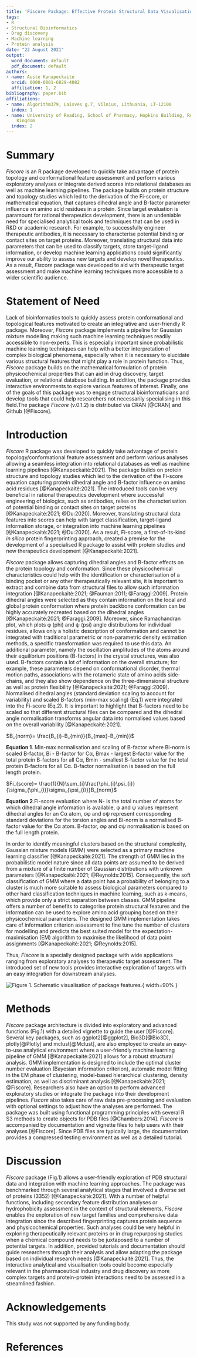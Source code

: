 ```yaml
---
title: 'Fiscore Package: Effective Protein Structural Data Visualisation and Exploration'
tags:
- R
- Structural Bioinformatics
- Drug discovery
- Machine learning
- Protein analysis
date: "22 August 2021"
output:
  word_document: default
  pdf_document: default
authors:
- name: Austė Kanapeckaitė
  orcid: 0000-0001-6829-4082
  affiliation: 1, 2
bibliography: paper.bib
affiliations:
- name: Algorithm379, Laisves g.7, Vilnius, Lithuania, LT-12100
  index: 1
- name: University of Reading, School of Pharmacy, Hopkins Building, Reading RG6 6UB,United
    Kingdom
  index: 2
---
```


# Summary


*Fiscore* is an R package developed to quickly take advantage of protein topology and conformational feature assessment and perform various exploratory analyses or integrate derived scores into relational databases as well as machine learning pipelines. The package builds on protein structure and topology studies which led to the derivation of the Fi-score, or mathematical equation, that captures dihedral angle and B-factor parameter influence on amino acid residues in a protein. Since target evaluation is paramount for rational therapeutics development, there is an undeniable need for specialised analytical tools and techniques that can be used in R&D or academic research. For example, to successfully engineer therapeutic antibodies, it is necessary to characterise potential binding or contact sites on target proteins. Moreover, translating structural data into parameters that can be used to classify targets, store target-ligand information, or develop machine learning applications could significantly improve our ability to assess new targets and develop novel therapeutics. As a result, *Fiscore* package  was developed to aid with therapeutic target assessment and make machine learning techniques more accessible to a wider scientific audience.


# Statement of Need


Lack of bioinformatics tools to quickly assess protein conformational and topological features motivated to create an integrative and user-friendly R package. Moreover, *Fiscore* package implements a pipeline for Gaussian mixture modelling making such machine learning techniques readily accessible to non-experts. This is especially important since probabilistic machine learning techniques can help with a better interpretation of complex biological phenomena, especially when it is necessary to elucidate various structural features that might play a role in protein function. Thus, *Fiscore* package builds on the mathematical formulation of protein physicochemical properties that can aid in drug discovery, target evaluation, or relational database building. In addition, the package provides interactive environments to explore various features of interest. Finally, one of the goals of this package was to engage structural bioinformaticians and develop tools that could help researchers not necessarily specialising in this field.The package *Fiscore* (v.0.1.2) is distributed via CRAN [@CRAN] and Github [@Fiscore].


# Introduction


*Fiscore* R package was developed to quickly take advantage of protein topology/conformational feature assessment and perform various analyses allowing a seamless integration into relational databases as well as machine learning pipelines [@Kanapeckaitė:2021]. The package builds on protein structure and topology studies which led to the derivation of the Fi-score equation capturing protein dihedral angle and B-factor influence on amino acid residues [@Kanapeckaitė:2021]. The introduced tools can be very beneficial in rational therapeutics development where successful engineering of biologics, such as antibodies, relies on the characterisation of potential binding or contact sites on target proteins [@Kanapeckaitė:2021; @Du:2020]. Moreover, translating structural data features into scores can help with target classification, target-ligand information storage, or integration into machine learning pipelines [@Kanapeckaitė:2021; @Du:2020]. As a result, Fi-score, a first-of-its-kind *in silico* protein fingerprinting approach, created a premise for the development of a specialised R package to assist with protein studies and new therapeutics development [@Kanapeckaitė:2021]. 

*Fiscore* package allows capturing dihedral angles and B-factor effects on the protein topology and conformation. Since these physicochemical characteristics could help with the identification or characterisation of a binding pocket or any other therapeutically relevant site, it is important to extract and combine data from structural files to allow such information integration [@Kanapeckaitė:2021; @Fauman:2011; @Faraggi:2009]. Protein dihedral angles were selected as they contain information on the local and global protein conformation where protein backbone conformation can be highly accurately recreated based on the dihedral angles [@Kanapeckaitė:2021; @Faraggi:2009]. Moreover, since Ramachandran plot, which plots φ (phi) and ψ (psi) angle distributions for individual residues, allows only a holistic description of conformation and cannot be integrated with traditional parametric or non-parametric density estimation methods, a specific transformation was required to use this data. An additional parameter, namely the oscillation amplitudes of the atoms around their equilibrium positions (B-factors) in the crystal structures, was also used.  B-factors contain a lot of information on the overall structure; for example, these parameters depend on conformational disorder,  thermal motion paths, associations with the rotameric state of amino acids side-chains, and they also show dependence on the three-dimensional structure as well as protein flexibility [@Kanapeckaitė:2021; @Faraggi:2009]. Normalised dihedral angles (standard deviation scaling to account for variability) and scaled B-factors (min-max scaling) (Eq.1) were integrated into the Fi-score (Eq.2). It is important to highlight that B-factors need to be scaled so that different structural files can be compared and the dihedral angle normalisation transforms angular data into normalised values based on the overall variability [@Kanapeckaitė:2021].


$B_{norm}= \frac{B_{i}-B_{min}}{B_{max}-B_{min}}$

**Equation 1**. Min-max normalisation and scaling of B-factor where Bi-norm is scaled B-factor, Bi - B-factor for Cα, Bmax - largest B-factor value for the total protein B-factors for all Cα, Bmin - smallest B-factor value for the total protein B-factors for all Cα. B-factor normalisation is based on the full length protein. 


$Fi_{score}= \frac{1}{N}\sum_{i}\frac{\phi_{i}\psi_{i}}{\sigma_{\phi_{i}}\sigma_{\psi_{i}}}B_{norm}$


**Equation 2**.Fi-score evaluation where N- is the total number of atoms for which dihedral angle information is available, φ and ψ values represent dihedral angles for an Cα atom, σφ and σψ represent corresponding standard deviations for the torsion angles and Bi-norm is a normalised B- factor value for the Cα atom. B-factor, σφ and σψ normalisation is based on the full length protein.


In order to identify meaningful clusters based on the structural complexity, Gaussian mixture models (GMM) were selected as a primary machine learning classifier [@Kanapeckaitė:2021]. The strength of GMM lies in the probabilistic model nature since all data points are assumed to be derived from a mixture of a finite number of Gaussian distributions with unknown parameters [@Kanapeckaitė:2021; @Reynolds:2015]. Consequently, the soft classification of GMM where a data point has a probability of belonging to a cluster is much more suitable to assess biological parameters compared to other hard classification techniques in machine learning, such as k-means, which provide only a strict separation between classes. GMM pipeline offers a number of benefits to categorise protein structural features and the information can be used to explore amino acid grouping based on their physicochemical parameters. The designed GMM implementation takes care of information criterion assessment to fine tune the number of clusters for modelling and predicts the best suited model for the expectation-maximisation (EM) algorithm to maximise the likelihood of data point assignments [@Kanapeckaitė:2021; @Reynolds:2015]. 

Thus, *Fiscore*  is a specially designed package with wide applications ranging from exploratory analyses to therapeutic target assessment. The introduced set of new tools provides interactive exploration of targets with an easy integration for downstream analyses.


![**Figure 1**. Schematic visualisation of package features.](Figure_1.jpg){ width=90% }


# Methods

*Fiscore*  package architecture is divided into exploratory and advanced functions (Fig.1) with a detailed vignette to guide the user [@Fiscore]. Several key packages, such as ggplot2[@ggplot2], Bio3D[@Bio3D], plotly[@Plotly] and mclust[@Mclust], are also employed to create an easy-to-use analytical environment where a user-friendly machine learning pipeline of GMM [@Kanapeckaitė:2021] allows for a robust structural analysis. GMM implementation is designed to include the optimal cluster number evaluation (Bayesian information criterion), automatic model fitting in the EM phase of clustering,  model-based hierarchical clustering, density estimation, as well as discriminant analysis [@Kanapeckaitė:2021; @Fiscore]. Researchers also have an option to perform advanced exploratory studies or integrate the package into their development pipelines. *Fiscore*  also takes care of raw data pre-processing and evaluation with optional settings to adjust how the analyses are performed. The package was built using functional programming principles with several R S3 methods to create objects for PDB files [@Chambers:2014]. *Fiscore* is accompanied by documentation and vignette files to help users with their analyses [@Fiscore]. Since PDB files are typically large, the documentation provides a compressed testing environment as well as a detailed tutorial.


# Discussion


*Fiscore* package (Fig.1) allows a user-friendly exploration of PDB structural data and integration with machine learning approaches. The package was benchmarked through several analytical stages that involved a diverse set of proteins (3352) [@Kanapeckaitė:2021]. With a number of helpful functions, including secondary feature distribution analyses or hydrophobicity assessment in the context of structural elements, *Fiscore* enables the exploration of new target families and comprehensive data integration since the described fingerprinting captures protein sequence and physicochemical properties. Such analyses could be very helpful in exploring therapeutically relevant proteins or in drug repurposing studies when a chemical compound needs to be juxtaposed to a number of potential targets. In addition, provided tutorials and documentation should guide researchers through their analysis and allow adapting the package based on individual research needs [@Kanapeckaitė:2021]. Thus, the interactive analytical and visualisation tools could become especially relevant in the pharmaceutical industry and drug discovery as more complex targets and protein-protein interactions need to be assessed in a streamlined fashion.


# Acknowledgements

This study was not supported by any funding body.

# References

